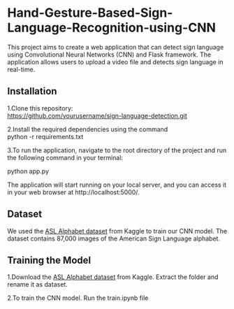 # Hand-Gesture-Based-Sign-Language-Recognition-using-CNN
This project aims to create a web application that can detect sign language using Convolutional Neural Networks (CNN) and Flask framework. The application allows users to upload a video file and detects sign language in real-time.

## Installation<br>
1.Clone this repository:<br>
https://github.com/yourusername/sign-language-detection.git

2.Install the required dependencies using the command<br>
python -r requirements.txt

3.To run the application, navigate to the root directory of the project and run the following command in your terminal:

python app.py

The application will start running on your local server, and you can access it in your web browser at http://localhost:5000/.

## Dataset
We used the [ASL Alphabet dataset](https://www.kaggle.com/datasets/grassknoted/asl-alphabet/download?datasetVersionNumber=1) from Kaggle to train our CNN model. The dataset contains 87,000 images of the American Sign Language alphabet.

## Training the Model
1.Download the [ASL Alphabet dataset](https://www.kaggle.com/datasets/grassknoted/asl-alphabet/download?datasetVersionNumber=1) from Kaggle. Extract the folder and rename it as dataset.

2.To train the CNN model. Run the train.ipynb file



